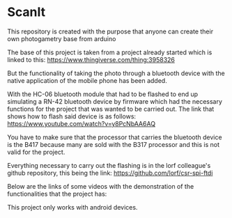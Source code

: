 # ScanIt
This repository is created with the purpose that anyone can create their own photogametry base from arduino

The base of this project is taken from a project already started which is linked to this: https://www.thingiverse.com/thing:3958326

But the functionality of taking the photo through a bluetooth device with the native application of the mobile phone has been added.

With the HC-06 bluetooth module that had to be flashed to end up simulating a RN-42 bluetooth device by firmware which had the necessary functions for the project that was wanted to be carried out. The link that shows how to flash said device is as follows:
https://www.youtube.com/watch?v=y8PcNbAA6AQ

You have to make sure that the processor that carries the bluetooth device is the B417 because many are sold with the B317 processor and this is not valid for the project.

Everything necessary to carry out the flashing is in the lorf colleague's github repository, this being the link:
https://github.com/lorf/csr-spi-ftdi

Below are the links of some videos with the demonstration of the functionalities that the project has:

This project only works with android devices.
